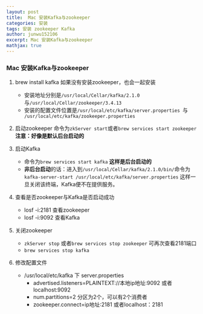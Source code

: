 ```yaml
---
layout: post
title:  Mac 安装Kafka与zookeeper
categories: 安装
tags: 安装 zookeeper Kafka 
author: junwu152106
excerpt: Mac 安装Kafka与zookeeper
mathjax: true
---
```


### Mac 安装Kafka与zookeeper
1. brew install kafka
	如果没有安装zookeeper，也会一起安装
	+ 安装地址分别是`/usr/local/Cellar/kafka/2.1.0`与`/usr/local/Cellar/zookeeper/3.4.13`
	+ 安装的配置文件位置是`/usr/local/etc/kafka/server.properties `与` 
   /usr/local/etc/kafka/zookeeper.properties`
   
2. 启动zookeeper
	命令为`zkServer start`或者`brew services start zookeeper` **注意：好像是默认后台启动的** 
	
3. 	启动Kafka 
	- 命令为`brew services start kafka` **这样是后台启动的** 
	- **非后台启动**的话：进入到`/usr/local/Cellar/kafka/2.1.0/bin/`命令为`kafka-server-start /usr/local/etc/kafka/server.properties` 这样一旦关闭该终端，Kafka便不在提供服务。

4. 查看是否zookeeper与Kafka是否启动成功
	- losf -i:2181 查看zookeeper
	- losf -i:9092 查看Kafka
	
5. 关闭zookeeper
	- `zkServer stop` 或者`brew services stop zookeeper`  可再次查看2181端口
	- `brew services stop kafka`
	
6. 修改配置文件
	* /usr/local/etc/kafka 下 server.properties
		- advertised.listeners=PLAINTEXT://本地ip地址:9092    或者localhost:9092
		- num.partitions=2	分区为2个，可以有2个消费者
		- zookeeper.connect=ip地址:2181 	 或者localhost：2181
	

	
	
